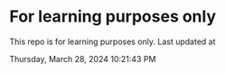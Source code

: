 # For learning purposes only
This repo is for learning purposes only.
Last updated at

Thursday, March 28, 2024 10:21:43 PM

